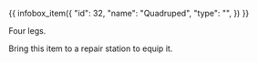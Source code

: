 {{ infobox_item({
	"id": 32,
	"name": "Quadruped",
	"type": "",
}) }}

Four legs.

Bring this item to a repair station to equip it.